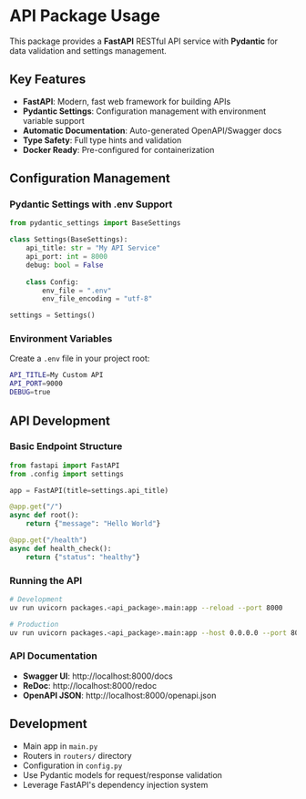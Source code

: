 # API Package Usage

This package provides a **FastAPI** RESTful API service with **Pydantic** for data validation and settings management.

## Key Features

- **FastAPI**: Modern, fast web framework for building APIs
- **Pydantic Settings**: Configuration management with environment variable support
- **Automatic Documentation**: Auto-generated OpenAPI/Swagger docs
- **Type Safety**: Full type hints and validation
- **Docker Ready**: Pre-configured for containerization

## Configuration Management

### Pydantic Settings with .env Support
```python
from pydantic_settings import BaseSettings

class Settings(BaseSettings):
    api_title: str = "My API Service"
    api_port: int = 8000
    debug: bool = False
    
    class Config:
        env_file = ".env"
        env_file_encoding = "utf-8"

settings = Settings()
```

### Environment Variables
Create a `.env` file in your project root:
```bash
API_TITLE=My Custom API
API_PORT=9000
DEBUG=true
```

## API Development

### Basic Endpoint Structure
```python
from fastapi import FastAPI
from .config import settings

app = FastAPI(title=settings.api_title)

@app.get("/")
async def root():
    return {"message": "Hello World"}

@app.get("/health")
async def health_check():
    return {"status": "healthy"}
```

### Running the API
```bash
# Development
uv run uvicorn packages.<api_package>.main:app --reload --port 8000

# Production
uv run uvicorn packages.<api_package>.main:app --host 0.0.0.0 --port 8000
```

### API Documentation
- **Swagger UI**: http://localhost:8000/docs
- **ReDoc**: http://localhost:8000/redoc
- **OpenAPI JSON**: http://localhost:8000/openapi.json

## Development
- Main app in `main.py`
- Routers in `routers/` directory
- Configuration in `config.py`
- Use Pydantic models for request/response validation
- Leverage FastAPI's dependency injection system